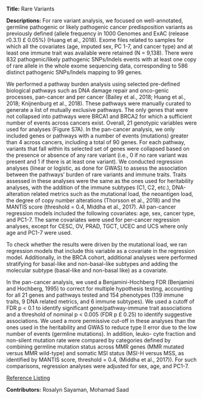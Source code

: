 **Title:** Rare Variants

**Descriptions:** For rare variant analysis, we focused on well-annotated, germline pathogenic or likely pathogenic cancer predisposition variants as previously defined (allele frequency in 1000 Genomes and ExAC (release r0.3.1) £ 0.05%) (Huang et al., 2018).
Exome files related to samples for which all the covariates (age, imputed sex, PC 1-7, and cancer type) and at least one immune trait was available were retained (N = 9,138). There were 832 pathogenic/likely pathogenic SNPs/Indels events with at least one copy of rare allele in the whole exome sequencing data, corresponding to 586 distinct pathogenic SNPs/Indels mapping to 99 genes.

We performed a pathway burden analysis using selected pre-defined biological pathways such as DNA damage repair and onco-genic processes, pan-cancer and per cancer (Bailey et al., 2018; Huang et al., 2018; Knijnenburg et al., 2018). These pathways were manually curated to generate a list of mutually exclusive pathways. The only genes that were not collapsed into pathways were BRCA1 and BRCA2 for which a sufficient number of events across cancers exist. Overall, 21 genotypic variables were used for analyses (Figure S7A). In the pan-cancer analysis, we only included genes or pathways with a number of events (mutations) greater than 4 across cancers, including a total of 90 genes. For each pathway, variants that fall within its selected set of genes were collapsed based on the presence or absence of any rare variant (i.e., 0 if no rare variant was present and 1 if there is at least one variant). We conducted regression analyses (linear or logistic, as done for GWAS) to assess the association between the pathways’ burden of rare variants and immune traits. Traits assessed in these analyses were the same as the ones used for heritability analyses, with the addition of the immune subtypes (C1, C2, etc.), DNA-alteration related metrics such as the mutational load, the neoantigen load, the degree of copy number alterations (Thorsson et al., 2018) and the MANTIS score (threshold = 0.4, Middha et al., 2017). All pan-cancer regression models included the following covariates: age, sex, cancer type, and PC1-7. The same covariates were used for per-cancer regression analyses, except for CESC, OV, PRAD, TGCT, UCEC and UCS where only age and PC1-7 were used.

To check whether the results were driven by the mutational load, we ran regression models that include this variable as a covariate in the regression model. Additionally, in the BRCA cohort, additional analyses were performed stratifying for basal-like and non-basal-like subtypes and adding the molecular subtype (basal-like and non-basal like) as a covariate.

In the pan-cancer analysis, we used a Benjamini-Hochberg FDR (Benjamini and Hochberg, 1995) to correct for multiple hypothesis testing, accounting for all 21 genes and pathways tested and 154 phenotypes (139 immune traits, 9 DNA related metrics, and 6 immune subtypes). We used a cutoff of FDR p < 0.1 to identify significant gene/pathway-immune trait associations and a threshold of nominal p < 0.005 (FDR p £ 0.25) to identify suggestive associations. We used a more permissive cut-off in these analyses than the ones used in the heritability and GWAS to reduce type II error due to the low number of events (germline mutations). In addition, leuko-
cyte fraction and non-silent mutation rate were compared by categories defined by combining germline mutation status across MMR genes (MMR mutated versus MMR wild-type) and somatic MSI status (MSI-H versus MSS, as identified by MANTIS score, threshold = 0.4, (Middha et al., 2017)). For such comparisons, regression analyses were adjusted for sex, age, and PC1-7. 


[Reference Listing](https://www.cell.com/immunity/references/S1074-7613\(18\)30121-3)

**Contributors:** Rosalyn Sayaman, Mohamad Saad